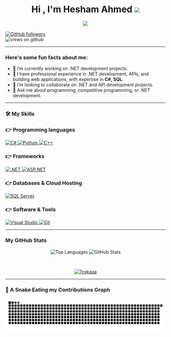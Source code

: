 <h1 align="center">Hi , I'm Hesham Ahmed <img src="https://media.giphy.com/media/hvRJCLFzcasrR4ia7z/giphy.gif" width="35"></h1>
<p align="center">
  <a href="https://github.com/DenverCoder1/readme-typing-svg"><img src="https://readme-typing-svg.herokuapp.com?font=Time+New+Roman&color=%23C8BE25&size=25&center=true&vCenter=true&width=600&height=100&lines=Back+End+.NET+Developer;Computer+Science+Student"></a>
</p>


[![GitHub followers](https://img.shields.io/github/followers/HeshamAhmed0.svg?style=social&label=Followers)](https://github.com/HeshamAhmed0?tab=followers)  
<img src="https://komarev.com/ghpvc/?username=HeshamAhmed0&label=Views&color=brightgreen&style=flat-square" alt="views on github" />

---

<h3> Here's some fun facts about me: </h3>

- 🔭 I’m currently working on .NET development projects.  
- 🌱 I have professional experience in .NET development, APIs, and building web applications, with expertise in **C#, SQL**.  
- 👯 I’m looking to collaborate on .NET and API development projects.  
- 💬 Ask me about programming, competitive programming, or .NET development.  

---

<h3> 🛠️ My Skills </h3>

### 👉 Programming languages
<p align="left"> 
  <a href="https://learn.microsoft.com/en-us/dotnet/csharp/">
    <img alt="C#" src="https://img.shields.io/badge/C%23-239120?style=for-the-badge&logo=c-sharp&logoColor=white"/>
  </a>
  <a href="https://www.python.org/">
    <img alt="Python" src="https://img.shields.io/badge/Python-FFD43B?style=for-the-badge&logo=python&logoColor=darkgreen"/>
  </a>
  <a href="https://en.cppreference.com/w/">
    <img alt="C++" src="https://img.shields.io/badge/C%2B%2B-00599C?style=for-the-badge&logo=cplusplus&logoColor=white"/>
  </a>
</p>

### 👉 Frameworks
<p align="left"> 
  <a href="https://dotnet.microsoft.com/">
    <img alt=".NET" src="https://img.shields.io/badge/.NET-512BD4?style=for-the-badge&logo=.net&logoColor=white">
  </a>
  <a href="https://www.asp.net/">
    <img alt="ASP.NET" src="https://img.shields.io/badge/ASP.NET-5C2D91?style=for-the-badge&logo=aspdotnet&logoColor=white">
  </a>

</p>

### 👉 Databases & Cloud Hosting
<p align="left">
  <a href="https://www.microsoft.com/en-us/sql-server">
    <img alt="SQL Server" src="https://img.shields.io/badge/SQL%20Server-CC2927?style=for-the-badge&logo=microsoftsqlserver&logoColor=white">
  </a>
</p>

### 👉 Software & Tools
<p>
  <a href="#">
    <img alt="Visual Studio" src="https://img.shields.io/badge/Visual_Studio-5C2D91?style=for-the-badge&logo=visual%20studio&logoColor=white">
  </a>
  <a href="#">
    <img alt="Git" src="https://img.shields.io/badge/Git-F05032?style=for-the-badge&logo=git&logoColor=white">
  </a>
 
</p>



---

<h3>My GitHub Stats</h3>

<p align="center">
  <img align="center" src="https://github-readme-stats.vercel.app/api/top-langs?username=HeshamAhmed0&show_icons=true&theme=dark&locale=en&layout=compact" alt="Top Languages" height="200" />
  <img align="center" src="https://github-readme-stats.vercel.app/api?username=HeshamAhmed0&show_icons=true&theme=dark&locale=en" alt="GitHub Stats" height="200" />
</p>
<br>
<p align="center">
  <a href="https://github.com/ryo-ma/github-profile-trophy">
    <img src="https://github-profile-trophy.vercel.app/?username=HeshamAhmed0&layout=compact&theme=tokyonight&column=4&margin-w=15&margin-h=15" alt="7oskaaa"  />
  </a>
</p>


---

### 🐍 A Snake Eating my Contributions Graph

<p align="center">
	<picture>
		  <source media="(prefers-color-scheme: dark)" srcset="https://raw.githubusercontent.com/HeshamAhmed0/HeshamAhmed0/output/github-contribution-grid-snake-dark.svg">
		  <source media="(prefers-color-scheme: light)" srcset="https://raw.githubusercontent.com/HeshamAhmed0/HeshamAhmed0/output/github-contribution-grid-snake.svg">
		  <img alt="github contribution grid snake animation" src="https://raw.githubusercontent.com/HeshamAhmed0/HeshamAhmed0/output/github-contribution-grid-snake.svg">
	</picture>
</p>

